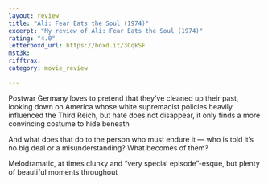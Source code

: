 ```yaml
---
layout: review
title: "Ali: Fear Eats the Soul (1974)"
excerpt: "My review of Ali: Fear Eats the Soul (1974)"
rating: "4.0"
letterboxd_url: https://boxd.it/3CqkSF
mst3k: 
rifftrax: 
category: movie_review

---
```


Postwar Germany loves to pretend that they’ve cleaned up their past, looking down on America whose white supremacist policies heavily influenced the Third Reich, but hate does not disappear, it only finds a more convincing costume to hide beneath

And what does that do to the person who must endure it — who is told it’s no big deal or a misunderstanding? What becomes of them?

Melodramatic, at times clunky and “very special episode”-esque, but plenty of beautiful moments throughout